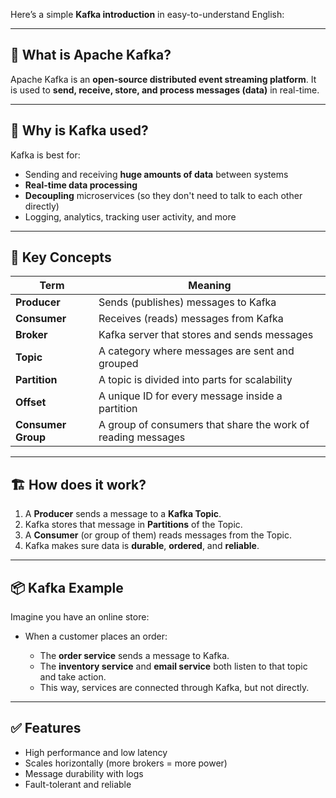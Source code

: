 Here’s a simple **Kafka introduction** in easy-to-understand English:

---

## 📌 What is Apache Kafka?

Apache Kafka is an **open-source distributed event streaming platform**. It is used to **send, receive, store, and process messages (data)** in real-time.

---

## 🎯 Why is Kafka used?

Kafka is best for:

* Sending and receiving **huge amounts of data** between systems
* **Real-time data processing**
* **Decoupling** microservices (so they don't need to talk to each other directly)
* Logging, analytics, tracking user activity, and more

---

## 🔧 Key Concepts

| Term               | Meaning                                                      |
| ------------------ | ------------------------------------------------------------ |
| **Producer**       | Sends (publishes) messages to Kafka                          |
| **Consumer**       | Receives (reads) messages from Kafka                         |
| **Broker**         | Kafka server that stores and sends messages                  |
| **Topic**          | A category where messages are sent and grouped               |
| **Partition**      | A topic is divided into parts for scalability                |
| **Offset**         | A unique ID for every message inside a partition             |
| **Consumer Group** | A group of consumers that share the work of reading messages |

---

## 🏗️ How does it work?

1. A **Producer** sends a message to a **Kafka Topic**.
2. Kafka stores that message in **Partitions** of the Topic.
3. A **Consumer** (or group of them) reads messages from the Topic.
4. Kafka makes sure data is **durable**, **ordered**, and **reliable**.

---

## 📦 Kafka Example

Imagine you have an online store:

* When a customer places an order:

  * The **order service** sends a message to Kafka.
  * The **inventory service** and **email service** both listen to that topic and take action.
  * This way, services are connected through Kafka, but not directly.

---

## ✅ Features

* High performance and low latency
* Scales horizontally (more brokers = more power)
* Message durability with logs
* Fault-tolerant and reliable
